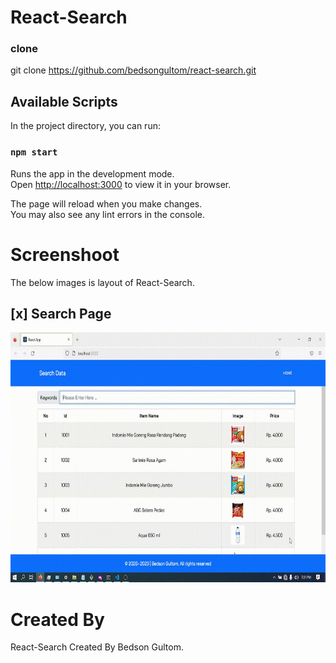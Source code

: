 # React-Search

### clone
git clone https://github.com/bedsongultom/react-search.git

## Available Scripts

In the project directory, you can run:

### `npm start`

Runs the app in the development mode.\
Open [http://localhost:3000](http://localhost:3000) to view it in your browser.

The page will reload when you make changes.\
You may also see any lint errors in the console.

# Screenshoot
The below images is layout of React-Search.

## [x] Search Page
<img src="https://github.com/bedsongultom/react-search/blob/master/public/images/2023-01-23%2019-31-33.gif" width="700" height="400">



# Created By
React-Search Created By Bedson Gultom.
